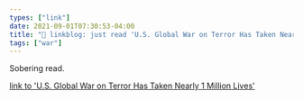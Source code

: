 ```yaml
---
types: ["link"]
date: 2021-09-01T07:30:53-04:00
title: "🔗 linkblog: just read 'U.S. Global War on Terror Has Taken Nearly 1 Million Lives'"
tags: ["war"]
---
```

Sobering read.
 
[link to 'U.S. Global War on Terror Has Taken Nearly 1 Million Lives'](https://theintercept.com/2021/09/01/war-on-terror-deaths-cost/)
